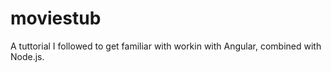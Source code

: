 # moviestub

A tuttorial I followed to get familiar with workin with Angular, combined with Node.js. 